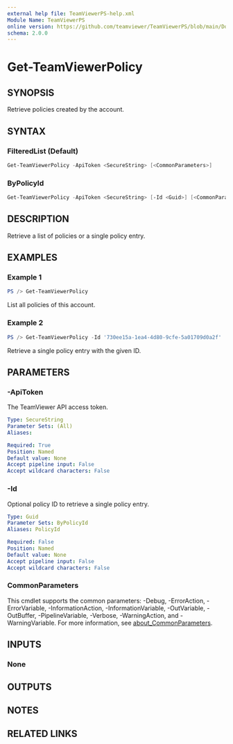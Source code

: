 ```yaml
---
external help file: TeamViewerPS-help.xml
Module Name: TeamViewerPS
online version: https://github.com/teamviewer/TeamViewerPS/blob/main/Docs/Cmdlets_help/Get-TeamViewerPolicy.md
schema: 2.0.0
---
```


# Get-TeamViewerPolicy

## SYNOPSIS

Retrieve policies created by the account.

## SYNTAX

### FilteredList (Default)

```powershell
Get-TeamViewerPolicy -ApiToken <SecureString> [<CommonParameters>]
```

### ByPolicyId

```powershell
Get-TeamViewerPolicy -ApiToken <SecureString> [-Id <Guid>] [<CommonParameters>]
```

## DESCRIPTION

Retrieve a list of policies or a single policy entry.

## EXAMPLES

### Example 1

```powershell
PS /> Get-TeamViewerPolicy
```

List all policies of this account.

### Example 2

```powershell
PS /> Get-TeamViewerPolicy -Id '730ee15a-1ea4-4d80-9cfe-5a01709d0a2f'
```

Retrieve a single policy entry with the given ID.

## PARAMETERS

### -ApiToken

The TeamViewer API access token.

```yaml
Type: SecureString
Parameter Sets: (All)
Aliases:

Required: True
Position: Named
Default value: None
Accept pipeline input: False
Accept wildcard characters: False
```

### -Id

Optional policy ID to retrieve a single policy entry.

```yaml
Type: Guid
Parameter Sets: ByPolicyId
Aliases: PolicyId

Required: False
Position: Named
Default value: None
Accept pipeline input: False
Accept wildcard characters: False
```

### CommonParameters

This cmdlet supports the common parameters: -Debug, -ErrorAction, -ErrorVariable, -InformationAction, -InformationVariable, -OutVariable, -OutBuffer, -PipelineVariable, -Verbose, -WarningAction, and -WarningVariable. For more information, see [about_CommonParameters](http://go.microsoft.com/fwlink/?LinkID=113216).

## INPUTS

### None

## OUTPUTS

## NOTES

## RELATED LINKS
